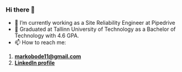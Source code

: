 ### Hi there 👋

- 🔭 I’m currently working as a Site Reliability Engineer at Pipedrive
- 🌱 Graduated at Tallinn University of Technology as a Bachelor of Technology with 4.6 GPA.
- 📫 How to reach me:
1. **markobode11@gmail.com**
2. **[LinkedIn profile](https://www.linkedin.com/in/marko-bode/)**
